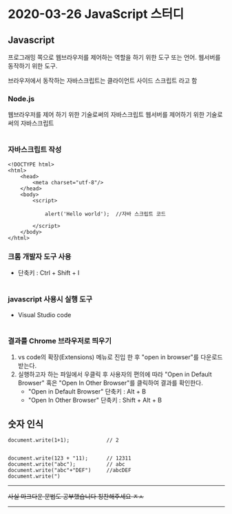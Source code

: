 # 2020-03-26 JavaScript 스터디

## Javascript
프로그래밍 쪽으로 웹브라우저를 제어하는 역할을 하기 위한 도구 또는 언어.
웹서버를 동작하기 위한 도구.

브라우저에서 동작하는 자바스크립트는 클라이언트 사이드 스크립트 라고 함


### Node.js
웹브라우저를 제어 하기 위한 기술로써의 자바스크립트
웹서버를 제어하기 위한 기술로써의 자바스크립트  
# 

### 자바스크립트 작성

    <!DOCTYPE html>
    <html>
        <head>
            <meta charset="utf-8"/>
        </head>
        <body>
            <script>

                alert('Hello world');  //자바 스크립트 코드

            </script>
        </body>
    </html>



### 크롬 개발자 도구 사용
* 단축키 : Ctrl + Shift + I  
# 


### javascript 사용시 실행 도구
* Visual Studio code  
# 


### 결과를 Chrome 브라우저로 띄우기
1. vs code의 확장(Extensions) 메뉴로 진입 한 후 "open in browser"를 다운로드 받는다.
2. 실행하고자 하는 파일에서 우클릭 후 사용자의 편의에 따라 "Open in Default Browser" 혹은 "Open In Other Browser"를 클릭하여 결과를 확인한다.
    - "Open in Default Browser" 단축키 : Alt + B
    - "Open In Other Browser" 단축키 : Shift + Alt + B

## 숫자 인식

    document.write(1+1);            // 2  


    document.write(123 + "11);      // 12311
    document.write("abc");          // abc
    document.write("abc"+"DEF")     //abcDEF
    document.write(")


****************
~~사실 마크다운 문법도 공부했습니다 칭찬해주세요 ㅈㅅ~~
****************
